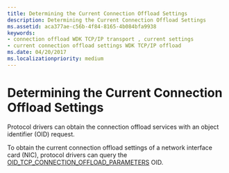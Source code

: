 ```yaml
---
title: Determining the Current Connection Offload Settings
description: Determining the Current Connection Offload Settings
ms.assetid: aca377ae-c56b-4f84-8165-4b084bfa9938
keywords:
- connection offload WDK TCP/IP transport , current settings
- current connection offload settings WDK TCP/IP offload
ms.date: 04/20/2017
ms.localizationpriority: medium
---
```


# Determining the Current Connection Offload Settings





Protocol drivers can obtain the connection offload services with an object identifier (OID) request.

To obtain the current connection offload settings of a network interface card (NIC), protocol drivers can query the [OID\_TCP\_CONNECTION\_OFFLOAD\_PARAMETERS](https://msdn.microsoft.com/library/windows/hardware/ff569804) OID.

 

 





